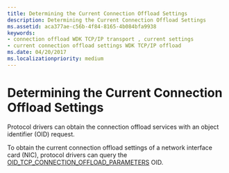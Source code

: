 ```yaml
---
title: Determining the Current Connection Offload Settings
description: Determining the Current Connection Offload Settings
ms.assetid: aca377ae-c56b-4f84-8165-4b084bfa9938
keywords:
- connection offload WDK TCP/IP transport , current settings
- current connection offload settings WDK TCP/IP offload
ms.date: 04/20/2017
ms.localizationpriority: medium
---
```


# Determining the Current Connection Offload Settings





Protocol drivers can obtain the connection offload services with an object identifier (OID) request.

To obtain the current connection offload settings of a network interface card (NIC), protocol drivers can query the [OID\_TCP\_CONNECTION\_OFFLOAD\_PARAMETERS](https://msdn.microsoft.com/library/windows/hardware/ff569804) OID.

 

 





